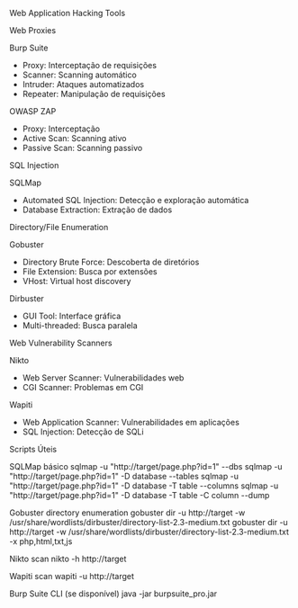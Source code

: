  Web Application Hacking Tools

 Web Proxies

 Burp Suite
- Proxy: Interceptação de requisições
- Scanner: Scanning automático
- Intruder: Ataques automatizados
- Repeater: Manipulação de requisições

 OWASP ZAP
- Proxy: Interceptação
- Active Scan: Scanning ativo
- Passive Scan: Scanning passivo

 SQL Injection

 SQLMap
- Automated SQL Injection: Detecção e exploração automática
- Database Extraction: Extração de dados

 Directory/File Enumeration

 Gobuster
- Directory Brute Force: Descoberta de diretórios
- File Extension: Busca por extensões
- VHost: Virtual host discovery

 Dirbuster
- GUI Tool: Interface gráfica
- Multi-threaded: Busca paralela

 Web Vulnerability Scanners

 Nikto
- Web Server Scanner: Vulnerabilidades web
- CGI Scanner: Problemas em CGI

 Wapiti
- Web Application Scanner: Vulnerabilidades em aplicações
- SQL Injection: Detecção de SQLi

 Scripts Úteis


 SQLMap básico
sqlmap -u "http://target/page.php?id=1" --dbs
sqlmap -u "http://target/page.php?id=1" -D database --tables
sqlmap -u "http://target/page.php?id=1" -D database -T table --columns
sqlmap -u "http://target/page.php?id=1" -D database -T table -C column --dump

 Gobuster directory enumeration
gobuster dir -u http://target -w /usr/share/wordlists/dirbuster/directory-list-2.3-medium.txt
gobuster dir -u http://target -w /usr/share/wordlists/dirbuster/directory-list-2.3-medium.txt -x php,html,txt,js

 Nikto scan
nikto -h http://target

 Wapiti scan
wapiti -u http://target

 Burp Suite CLI (se disponível)
java -jar burpsuite_pro.jar